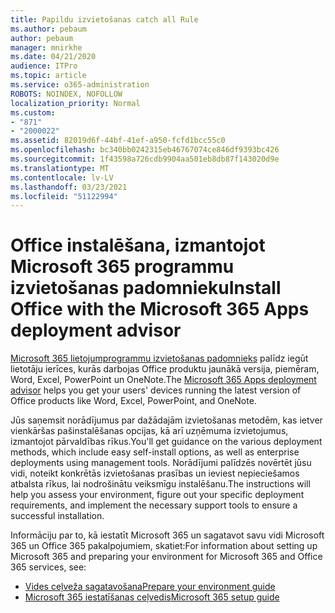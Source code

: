 ```yaml
---
title: Papildu izvietošanas catch all Rule
ms.author: pebaum
author: pebaum
manager: mnirkhe
ms.date: 04/21/2020
audience: ITPro
ms.topic: article
ms.service: o365-administration
ROBOTS: NOINDEX, NOFOLLOW
localization_priority: Normal
ms.custom:
- "871"
- "2000022"
ms.assetid: 82019d6f-44bf-41ef-a950-fcfd1bcc55c0
ms.openlocfilehash: bc340bb0242315eb46767074ce846df9393bc426
ms.sourcegitcommit: 1f43598a726cdb9904aa501eb8db87f143020d9e
ms.translationtype: MT
ms.contentlocale: lv-LV
ms.lasthandoff: 03/23/2021
ms.locfileid: "51122994"
---
```

# <a name="install-office-with-the-microsoft-365-apps-deployment-advisor"></a><span data-ttu-id="c315c-102">Office instalēšana, izmantojot Microsoft 365 programmu izvietošanas padomnieku</span><span class="sxs-lookup"><span data-stu-id="c315c-102">Install Office with the Microsoft 365 Apps deployment advisor</span></span>

<span data-ttu-id="c315c-103">[Microsoft 365 lietojumprogrammu izvietošanas padomnieks](https://go.microsoft.com/fwlink/?linkid=2145748) palīdz iegūt lietotāju ierīces, kurās darbojas Office produktu jaunākā versija, piemēram, Word, Excel, PowerPoint un OneNote.</span><span class="sxs-lookup"><span data-stu-id="c315c-103">The [Microsoft 365 Apps deployment advisor](https://go.microsoft.com/fwlink/?linkid=2145748) helps you get your users' devices running the latest version of Office products like Word, Excel, PowerPoint, and OneNote.</span></span>
  
<span data-ttu-id="c315c-104">Jūs saņemsit norādījumus par dažādajām izvietošanas metodēm, kas ietver vienkāršas pašinstalēšanas opcijas, kā arī uzņēmuma izvietojumus, izmantojot pārvaldības rīkus.</span><span class="sxs-lookup"><span data-stu-id="c315c-104">You'll get guidance on the various deployment methods, which include easy self-install options, as well as enterprise deployments using management tools.</span></span> <span data-ttu-id="c315c-105">Norādījumi palīdzēs novērtēt jūsu vidi, noteikt konkrētās izvietošanas prasības un ieviest nepieciešamos atbalsta rīkus, lai nodrošinātu veiksmīgu instalēšanu.</span><span class="sxs-lookup"><span data-stu-id="c315c-105">The instructions will help you assess your environment, figure out your specific deployment requirements, and implement the necessary support tools to ensure a successful installation.</span></span>
  
<span data-ttu-id="c315c-106">Informāciju par to, kā iestatīt Microsoft 365 un sagatavot savu vidi Microsoft 365 un Office 365 pakalpojumiem, skatiet:</span><span class="sxs-lookup"><span data-stu-id="c315c-106">For information about setting up Microsoft 365 and preparing your environment for Microsoft 365 and Office 365 services, see:</span></span>

- [<span data-ttu-id="c315c-107">Vides ceļveža sagatavošana</span><span class="sxs-lookup"><span data-stu-id="c315c-107">Prepare your environment guide</span></span>](https://go.microsoft.com/fwlink/?linkid=2005213)
- [<span data-ttu-id="c315c-108">Microsoft 365 iestatīšanas ceļvedis</span><span class="sxs-lookup"><span data-stu-id="c315c-108">Microsoft 365 setup guide</span></span>](https://go.microsoft.com/fwlink/?linkid=2072646)
